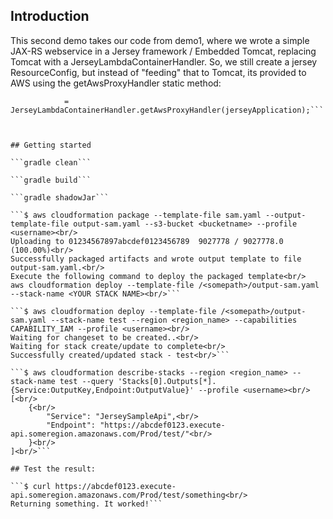 ## Introduction

This second demo takes our code from demo1, where we wrote a simple JAX-RS webservice in a Jersey framework  / Embedded Tomcat, replacing Tomcat with a JerseyLambdaContainerHandler. So, we still create a jersey ResourceConfig, but instead of "feeding" that to Tomcat, its provided to AWS using the getAwsProxyHandler static method: 

```private static final JerseyLambdaContainerHandler<AwsProxyRequest, AwsProxyResponse> handler
            = JerseyLambdaContainerHandler.getAwsProxyHandler(jerseyApplication);```



## Getting started

```gradle clean```

```gradle build```

```gradle shadowJar```

```$ aws cloudformation package --template-file sam.yaml --output-template-file output-sam.yaml --s3-bucket <bucketname> --profile <username><br/>
Uploading to 01234567897abcdef0123456789  9027778 / 9027778.0  (100.00%)<br/>
Successfully packaged artifacts and wrote output template to file output-sam.yaml.<br/>
Execute the following command to deploy the packaged template<br/>
aws cloudformation deploy --template-file /<somepath>/output-sam.yaml --stack-name <YOUR STACK NAME><br/>```

```$ aws cloudformation deploy --template-file /<somepath>/output-sam.yaml --stack-name test --region <region_name> --capabilities CAPABILITY_IAM --profile <username><br/>
Waiting for changeset to be created..<br/>
Waiting for stack create/update to complete<br/>
Successfully created/updated stack - test<br/>```

```$ aws cloudformation describe-stacks --region <region_name> --stack-name test --query 'Stacks[0].Outputs[*].{Service:OutputKey,Endpoint:OutputValue}' --profile <username><br/>
[<br/>
    {<br/>
        "Service": "JerseySampleApi",<br/>
        "Endpoint": "https://abcdef0123.execute-api.someregion.amazonaws.com/Prod/test/"<br/>
    }<br/>
]<br/>```

## Test the result:

```$ curl https://abcdef0123.execute-api.someregion.amazonaws.com/Prod/test/something<br/>
Returning something. It worked!```
